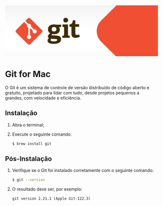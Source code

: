 ![Banner](./images/git_banner.jpg)

# Git for Mac

O Git é um sistema de controle de versão distribuído de código aberto e gratuito, projetado para lidar com tudo, desde projetos pequenos a grandes, com velocidade e eficiência.

## Instalação

1. Abra o terminal;
2. Execute o seguinte comando:

    ```bash
    $ brew install git
    ```

## Pós-Instalação

1. Verifique se o Git foi instalado corretamente com o seguinte comando:

    ```bash
    $ git --version
    ```

3. O resultado deve ser, por exemplo:

    ```text
    git version 2.21.1 (Apple Git-122.3)
    ```